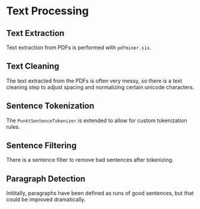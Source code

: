 # Text Processing

## Text Extraction

Text extraction from PDFs is performed with `pdfminer.six`.

## Text Cleaning

The text extracted from the PDFs is often very messy, so there is a text cleaning step to adjust spacing and normalizing certain unicode characters.

## Sentence Tokenization

The `PunktSentenceTokenizer` is extended to allow for custom tokenization rules.

## Sentence Filtering

There is a sentence filter to remove bad sentences after tokenizing.

## Paragraph Detection

Inititally, paragraphs have been defined as runs of good sentences, but that could be improved dramatically.
